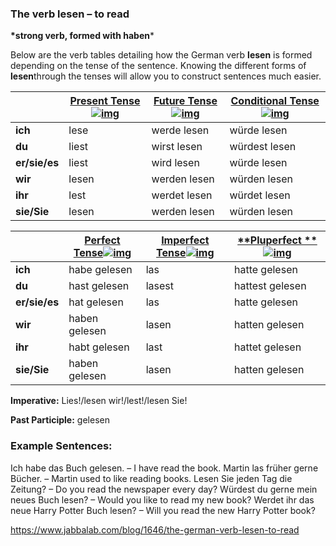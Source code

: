 ### The verb lesen – to read

**\*strong verb, formed with haben***

Below are the verb tables detailing how the German verb **lesen** is formed depending on the tense of the sentence. Knowing the different forms of **lesen**through the tenses will allow you to construct sentences much easier.

|               | [**Present Tense**![img](https://www.jabbalab.com/images/qm.jpg)](http://www.jabbalab.com/blog/880/how-german-verbs-work-in-the-present-tense-part-1) | [**Future Tense**![img](https://www.jabbalab.com/images/qm.jpg)](http://www.jabbalab.com/blog/1126/german-future-tense-and-how-to-use-it) | [**Conditional Tense**![img](https://www.jabbalab.com/images/qm.jpg)](http://www.jabbalab.com/blog/1160/german-conditional-tense-what-it-is-and-how-to-use-it) |
| ------------- | ---------------------------------------- | ---------------------------------------- | ---------------------------------------- |
| **ich**       | lese                                     | werde lesen                              | würde lesen                              |
| **du**        | liest                                    | wirst lesen                              | würdest lesen                            |
| **er/sie/es** | liest                                    | wird lesen                               | würde lesen                              |
| **wir**       | lesen                                    | werden lesen                             | würden lesen                             |
| **ihr**       | lest                                     | werdet lesen                             | würdet lesen                             |
| **sie/Sie**   | lesen                                    | werden lesen                             | würden lesen                             |

 

|               | [Perfect Tense![img](https://www.jabbalab.com/images/qm.jpg)](http://www.jabbalab.com/blog/1011/past-tense-german-how-to-talk-about-the-past-in-german) | [**Imperfect Tense**![img](https://www.jabbalab.com/images/qm.jpg)](http://www.jabbalab.com/blog/1028/past-tense-german-the-imperfect-tense) | [**Pluperfect **![img](https://www.jabbalab.com/images/qm.jpg)](http://www.jabbalab.com/blog/1207/german-past-tense-%E2%80%93-the-pluperfect-tense) |
| ------------- | ---------------------------------------- | ---------------------------------------- | ---------------------------------------- |
| **ich**       | habe gelesen                             | las                                      | hatte gelesen                            |
| **du**        | hast gelesen                             | lasest                                   | hattest gelesen                          |
| **er/sie/es** | hat gelesen                              | las                                      | hatte gelesen                            |
| **wir**       | haben gelesen                            | lasen                                    | hatten gelesen                           |
| **ihr**       | habt gelesen                             | last                                     | hattet gelesen                           |
| **sie/Sie**   | haben gelesen                            | lasen                                    | hatten gelesen                           |

**Imperative:** Lies!/lesen wir!/lest!/lesen Sie!

**Past Participle:** gelesen

### Example Sentences:

Ich habe das Buch gelesen. – I have read the book.
Martin las früher gerne Bücher. – Martin used to like reading books.
Lesen Sie jeden Tag die Zeitung? – Do you read the newspaper every day?
Würdest du gerne mein neues Buch lesen? – Would you like to read my new book?
Werdet ihr das neue Harry Potter Buch lesen? – Will you read the new Harry Potter book?



https://www.jabbalab.com/blog/1646/the-german-verb-lesen-to-read